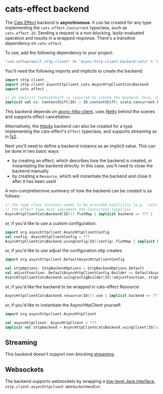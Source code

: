 # cats-effect backend

The [Cats Effect](https://github.com/typelevel/cats-effect) backend is **asynchronous**. It can be created for any type implementing the `cats.effect.Concurrent` typeclass, such as `cats.effect.IO`. Sending a request is a non-blocking, lazily-evaluated operation and results in a wrapped response. There's a transitive dependency on `cats-effect`. 

To use, add the following dependency to your project:

```scala
"com.softwaremill.sttp.client" %% "async-http-client-backend-cats" % "@VERSION@"
```
You'll need the following imports and implicits to create the backend:
```scala mdoc:silent
import sttp.client._
import sttp.client.asynchttpclient.cats.AsyncHttpClientCatsBackend
import cats.effect._

// an implicit ContextShift in required to create the backend; here, for `cats.effect.IO`:
implicit val cs: ContextShift[IO] = IO.contextShift( scala.concurrent.ExecutionContext.global )
```
           
This backend depends on [async-http-client](https://github.com/AsyncHttpClient/async-http-client), uses [Netty](http://netty.io) behind the scenes and supports effect cancellation. 

Alternatively, the [http4s](http4s.md) backend can also be created for a type implementing the cats-effect's `Effect` typeclass, and supports streaming as in [fs2](fs2.md).  

Next you'll need to define a backend instance as an implicit value. This can be done in two basic ways:

* by creating an effect, which describes how the backend is created, or instantiating the backend directly. In this case, you'll need to close the backend manually
* by creating a `Resource`, which will instantiate the backend and close it after it has been used

A non-comprehensive summary of how the backend can be created is as follows:

```scala mdoc:compile-only
// the type class instance needs to be provided explicitly (e.g. `cats.effect.IO`). 
// the effect type must implement the Concurrent typeclass
AsyncHttpClientCatsBackend[IO]().flatMap { implicit backend => ??? }
```
or, if you'd like to use a custom configuration:
```scala mdoc:compile-only
import org.asynchttpclient.AsyncHttpClientConfig
val config: AsyncHttpClientConfig = ???
AsyncHttpClientCatsBackend.usingConfig[IO](config).flatMap { implicit backend => ??? }
```
or, if you'd like to use adjust the configuration sttp creates:
```scala mdoc:compile-only
import org.asynchttpclient.DefaultAsyncHttpClientConfig

val sttpOptions: SttpBackendOptions = SttpBackendOptions.Default 
val adjustFunction: DefaultAsyncHttpClientConfig.Builder => DefaultAsyncHttpClientConfig.Builder = ???
AsyncHttpClientCatsBackend.usingConfigBuilder[IO](adjustFunction, sttpOptions).flatMap { implicit backend => ??? }
```
or, if you'd like the backend to be wrapped in cats-effect Resource:
```scala mdoc:compile-only
AsyncHttpClientCatsBackend.resource[IO]().use { implicit backend => ??? }
```
or, if you'd like to instantiate the AsyncHttpClient yourself:
```scala mdoc:compile-only
import org.asynchttpclient.AsyncHttpClient

val asyncHttpClient: AsyncHttpClient = ??? 
implicit val sttpBackend = AsyncHttpClientCatsBackend.usingClient[IO](asyncHttpClient)
```

## Streaming

This backend doesn't support non-blocking [streaming](../requests/streaming.md).

## Websockets

The backend supports websockets by wrapping a [low-level Java interface](../websockets.md), `sttp.client.asynchttpclient.WebSocketHandler`.
